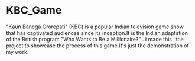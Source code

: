 # KBC_Game
"Kaun Banega Crorepati" (KBC) is a popular Indian television game show that has captivated audiences since its inception.It is the Indian adaptation of the British program "Who Wants to Be a Millionaire?" .
I made this little project to showcase the process of this game.It's just the demonstration of my work.
